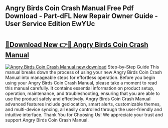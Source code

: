 ## Angry Birds Coin Crash Manual Free Pdf Download - Part-dFL New Repair Owner Guide - User Service Edition EwYUc

# <h2><a href="http://bc28097.oget.top/?id=Angry+Birds+Coin+Crash+Manual">🔗Download New 👉🔴 Angry Birds Coin Crash Manual</a></h2>

[![Angry Birds Coin Crash Manual new download](https://i.imgur.com/5g1atiW.png)](http://bc28097.oget.top/?id=Angry+Birds+Coin+Crash+Manual)
Step-by-Step Guide This manual breaks down the process of using your new Angry Birds Coin Crash Manual into manageable steps for effortless operation. Before you begin using your Angry Birds Coin Crash Manual, please take a moment to read this manual carefully. It contains essential information on product setup, operation, maintenance, and troubleshooting, ensuring that you are able to use the product safely and effectively. Angry Birds Coin Crash Manual advanced features include geolocation, smart alerts, customizable themes, and multi-device syncing, all easily controlled through the user-friendly and intuitive interface. Thank You for Choosing Us! We appreciate your trust and support Angry Birds Coin Crash Manual.
